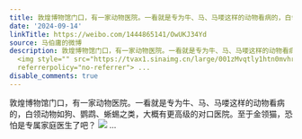 ```yaml
---
title: 敦煌博物馆门口，有一家动物医院。一看就是专为牛、马、马喽这样的动物看病的，白领动物如狗、鹦鹉、蜥蜴之类，大概有更高级的对口医院。至于金领猫，恐怕是专属...
date: '2024-09-14'
linkTitle: https://weibo.com/1444865141/OwUKJ34Yd
source: 马伯庸的微博
description: 敦煌博物馆门口，有一家动物医院。一看就是专为牛、马、马喽这样的动物看病的，白领动物如狗、鹦鹉、蜥蜴之类，大概有更高级的对口医院。至于金领猫，恐怕是专属家庭医生了吧？
  <img style="" src="https://tvax1.sinaimg.cn/large/001zMvqtly1htn0mvhrbxj64eo3b0kjo02.jpg"
  referrerpolicy="no-referrer"> ...
disable_comments: true
---
```

敦煌博物馆门口，有一家动物医院。一看就是专为牛、马、马喽这样的动物看病的，白领动物如狗、鹦鹉、蜥蜴之类，大概有更高级的对口医院。至于金领猫，恐怕是专属家庭医生了吧？ <img style="" src="https://tvax1.sinaimg.cn/large/001zMvqtly1htn0mvhrbxj64eo3b0kjo02.jpg" referrerpolicy="no-referrer"> ...